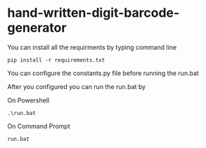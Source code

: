 # hand-written-digit-barcode-generator

You can install all the requirments by typing command line

```
pip install -r requirements.txt
```


You can configure the constants.py file before running the run.bat

After you configured you can run the run.bat by

On Powershell
```
.\run.bat
```

On Command Prompt

```
run.bat
```